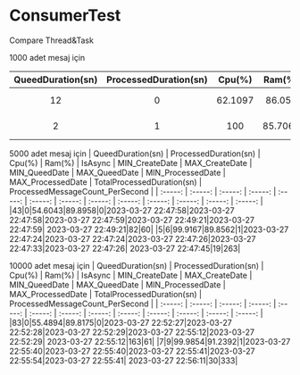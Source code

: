 # ConsumerTest
Compare Thread&amp;Task

1000 adet mesaj için

| 	QueedDuration(sn)	 | 	ProcessedDuration(sn)	 | 	Cpu(%)	 | Ram(%)	 | IsAsync	 | MIN_CreateDate	 | MAX_CreateDate	 | MIN_QueedDate	 | MAX_QueedDate	 | MIN_ProcessedDate	 | MAX_ProcessedDate	 | TotalProcessedDuration(sn)	 | ProcessedMessageCount_PerSecond	 |
| 	:-----:	 | 	:-----:	 | 	:-----:	 | :-----:	 | 	:-----:	 | :-----:	 | 	:-----:	 | :-----:	 | 	:-----:	 | :-----:	 | 	:-----:	 | :-----:	 | 	:-----:	 |	
|12|0|62.1097|86.053|0|2023-03-27 22:09:50|2023-03-27 22:09:50|2023-03-27 22:09:54|2023-03-27 22:10:11|2023-03-27 22:09:54|	2023-03-27 22:10:11|17|58|
|2|1|100|85.7067|1|2023-03-27 22:10:30|2023-03-27 22:10:30|2023-03-27 22:10:32|2023-03-27 22:10:33|2023-03-27 22:10:32|	2023-03-27 22:10:36|4|250|
											
5000 adet mesaj için
| 	QueedDuration(sn)	 | 	ProcessedDuration(sn)	 | 	Cpu(%)	 | Ram(%)	 | IsAsync	 | MIN_CreateDate	 | MAX_CreateDate	 | MIN_QueedDate	 | MAX_QueedDate	 | MIN_ProcessedDate	 | MAX_ProcessedDate	 | TotalProcessedDuration(sn)	 | ProcessedMessageCount_PerSecond	 |
| 	:-----:	 | 	:-----:	 | 	:-----:	 | :-----:	 | 	:-----:	 | :-----:	 | 	:-----:	 | :-----:	 | 	:-----:	 | :-----:	 | 	:-----:	 | :-----:	 | 	:-----:	 |	
|43|0|54.6043|89.8958|0|2023-03-27 22:47:58|2023-03-27 22:47:58|2023-03-27 22:47:59|2023-03-27 22:49:21|2023-03-27 22:47:59|	2023-03-27 22:49:21|82|60|
|5|6|99.9167|89.8562|1|2023-03-27 22:47:24|2023-03-27 22:47:24|2023-03-27 22:47:26|2023-03-27 22:47:33|2023-03-27 22:47:26|	2023-03-27 22:47:45|19|263|

10000 adet mesaj için
| 	QueedDuration(sn)	 | 	ProcessedDuration(sn)	 | 	Cpu(%)	 | Ram(%)	 | IsAsync	 | MIN_CreateDate	 | MAX_CreateDate	 | MIN_QueedDate	 | MAX_QueedDate	 | MIN_ProcessedDate	 | MAX_ProcessedDate	 | TotalProcessedDuration(sn)	 | ProcessedMessageCount_PerSecond	 |
| 	:-----:	 | 	:-----:	 | 	:-----:	 | :-----:	 | 	:-----:	 | :-----:	 | 	:-----:	 | :-----:	 | 	:-----:	 | :-----:	 | 	:-----:	 | :-----:	 | 	:-----:	 |	
|83|0|55.4894|89.8175|0|2023-03-27 22:52:27|2023-03-27 22:52:28|2023-03-27 22:52:29|2023-03-27 22:55:12|2023-03-27 22:52:29|	2023-03-27 22:55:12|163|61|
|7|9|99.9854|91.2392|1|2023-03-27 22:55:40|2023-03-27 22:55:40|2023-03-27 22:55:41|2023-03-27 22:55:54|2023-03-27 22:55:41|	2023-03-27 22:56:11|30|333|
